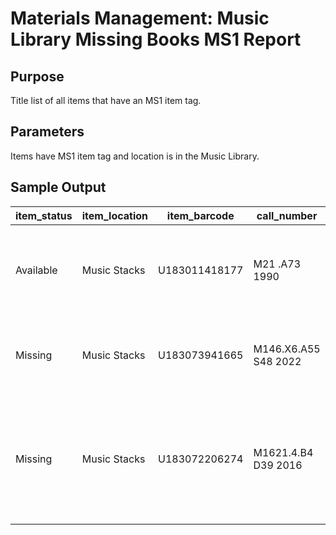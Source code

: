 # Materials Management: Music Library Missing Books MS1 Report

## Purpose
Title list of all items that have an MS1 item tag. 

## Parameters
Items have MS1 item tag and location is in the Music Library.

## Sample Output
| item_status | item_location | item_barcode  | call_number          | shelf_order                | title                                                                                       | enumeration | volume | copy_number |
|-------------|---------------|---------------|----------------------|----------------------------|---------------------------------------------------------------------------------------------|-------------|--------|-------------|
| Available   | Music Stacks  | U183011418177 | M21 .A73 1990        | M 221 A73 41990 11         | At the piano with women composers /   edited by Maurice Hinson.                             |             | 1      |             |
| Missing     | Music Stacks  | U183073941665 | M146.X6.A55 S48 2022 | M 3146 X6 A55 S48 42022 11 | Amethyst : solo for vibraphone :   (2020) / Andy Akiho.                                     |             | 1      |             |
| Missing     | Music Stacks  | U183072206274 | M1621.4.B4 D39 2016  | M 41621.4 B4 D39 42016 11  | Day turned into night : for   mezzo-soprano and piano / Iain Bell ; text by Queen Victoria. |             | 1      |             |
